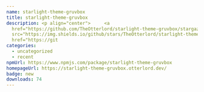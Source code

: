 ```yaml
---
name: starlight-theme-gruvbox
title: starlight-theme-gruvbox
description: <p align="center"> 	<a
  href="https://github.com/TheOtterlord/starlight-theme-gruvbox/stargazers"><img
  src="https://img.shields.io/github/stars/TheOtterlord/starlight-theme-gruvbox?colorA=363a4f&colorB=b7bdf8&style=for-the-badge"></a> 	<a
  href="https://git
categories:
  - uncategorized
  - recent
npmUrl: https://www.npmjs.com/package/starlight-theme-gruvbox
homepageUrl: https://starlight-theme-gruvbox.otterlord.dev/
badge: new
downloads: 74
---
```

